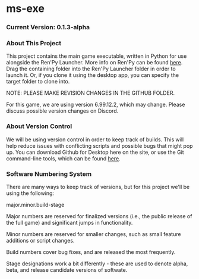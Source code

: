 # ms-exe

### Current Version: 0.1.3-alpha

### About This Project

This project contains the main game executable, written in Python for use alongside the Ren'Py Launcher. More info on Ren'Py can be found [here](https://www.renpy.org/). Drag the containing folder into the Ren'Py Launcher folder in order to launch it. Or, if you clone it using the desktop app, you can specify the target folder to clone into.

NOTE: PLEASE MAKE REVISION CHANGES IN THE GITHUB FOLDER.

For this game, we are using version 6.99.12.2, which may change. Please discuss possible version changes on Discord.

### About Version Control

We will be using version control in order to keep track of builds. This will help reduce issues with conflicting scripts and possible bugs that might pop up. You can download Github for Desktop here on the site, or use the Git command-line tools, which can be found [here](https://git-scm.com/).

### Software Numbering System

There are many ways to keep track of versions, but for this project we'll be using the following:

major.minor.build-stage

Major numbers are reserved for finalized versions (i.e., the public release of the full game) and significant jumps in functionality.

Minor numbers are reserved for smaller changes, such as small feature additions or script changes.

Build numbers cover bug fixes, and are released the most frequently.

Stage designations work a bit differently - these are used to denote alpha, beta, and release candidate versions of softwate.
